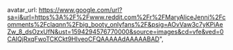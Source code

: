 
avatar_url: https://www.google.com/url?sa=i&url=https%3A%2F%2Fwww.reddit.com%2Fr%2FMaryAliceJenni%2Fcomments%2Fclaqnn%2Fbig_booty_onlyfans%2F&psig=AOvVaw3c7yKPiAeZw_8_dsOzxUfN&ust=1594294576770000&source=images&cd=vfe&ved=0CAIQjRxqFwoTCKCkt9HIveoCFQAAAAAdAAAAABAD",
